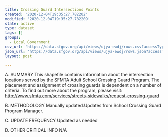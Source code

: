 ```yaml
---
title: Crossing Guard Intersections Points
created: '2020-12-04T19:35:27.782202'
modified: '2020-12-04T19:35:27.782209'
state: active
type: dataset
tags: []
groups:
  - Local Government
csv_url: 'https://data.sfgov.org/api/views/ujya-ewdj/rows.csv?accessType=DOWNLOAD'
json_url: 'https://data.sfgov.org/api/views/ujya-ewdj/rows.json?accessType=DOWNLOAD'
layout: post

---
```

A. SUMMARY This shapefile contains information about the intersection locations served by the SFMTA Adult School Crossing Guard Program. The placement and assignment of crossing guards is dependent on a number of criteria. To find out more about the program, please visit: http://www.sfmta.com/services/streets-sidewalks/request-crossing-guard

B. METHODOLOGY Manually updated.Updates from School Crossing Guard Program Manager.

C. UPDATE FREQUENCY Updated as needed

D. OTHER CRITICAL INFO N/A
